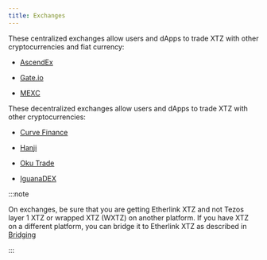 ```yaml
---
title: Exchanges
---
```


These centralized exchanges allow users and dApps to trade XTZ with other cryptocurrencies and fiat currency:

- [AscendEx](https://ascendex.com)

- [Gate.io](https://www.gate.io/)

- [MEXC](https://www.gate.io/)

These decentralized exchanges allow users and dApps to trade XTZ with other cryptocurrencies:

- [Curve Finance](https://www.curve.finance/dex/etherlink/pools/)

- [Hanji](https://hanji.io/)

- [Oku Trade](https://oku.trade/?inputChain=etherlink)

- [IguanaDEX](https://www.iguanadex.com/?chain=etherlink)

:::note

On exchanges, be sure that you are getting Etherlink XTZ and not Tezos layer 1 XTZ or wrapped XTZ (WXTZ) on another platform.
If you have XTZ on a different platform, you can bridge it to Etherlink XTZ as described in [Bridging](/bridging)

:::
